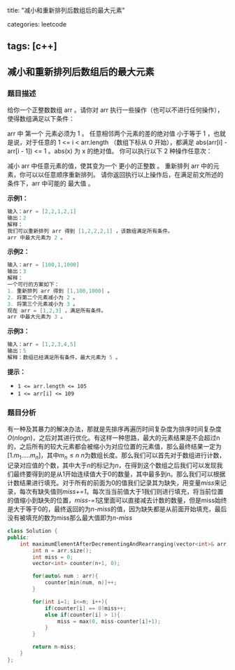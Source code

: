 title: "减小和重新排列后数组后的最大元素"

categories: leetcode

tags: [c++]
---
## 减小和重新排列后数组后的最大元素
### 题目描述

给你一个正整数数组 arr 。请你对 arr 执行一些操作（也可以不进行任何操作），使得数组满足以下条件：

arr 中 第一个 元素必须为 1 。
任意相邻两个元素的差的绝对值 小于等于 1 ，也就是说，对于任意的 1 <= i < arr.length （数组下标从 0 开始），都满足 abs(arr[i] - arr[i - 1]) <= 1 。abs(x) 为 x 的绝对值。
你可以执行以下 2 种操作任意次：

减小 arr 中任意元素的值，使其变为一个 更小的正整数 。
重新排列 arr 中的元素，你可以以任意顺序重新排列。
请你返回执行以上操作后，在满足前文所述的条件下，arr 中可能的 最大值 。

**示例1：**

~~~c++
输入：arr = [2,2,1,2,1]
输出：2
解释：
我们可以重新排列 arr 得到 [1,2,2,2,1] ，该数组满足所有条件。
arr 中最大元素为 2 。
~~~

**示例2：**

~~~c++
输入：arr = [100,1,1000]
输出：3
解释：
一个可行的方案如下：
1. 重新排列 arr 得到 [1,100,1000] 。
2. 将第二个元素减小为 2 。
3. 将第三个元素减小为 3 。
现在 arr = [1,2,3] ，满足所有条件。
arr 中最大元素为 3 。
~~~

**示例3：**

~~~c++
输入：arr = [1,2,3,4,5]
输出：5
解释：数组已经满足所有条件，最大元素为 5 。
~~~

**提示：**

- `1 <= arr.length <= 105`
- `1 <= arr[i] <= 109`

### 题目分析

有一种及其暴力的解决办法，那就是先排序再遍历时间复杂度为排序时间复杂度$O(nlogn)$，之后对其进行优化。有这样一种思路，最大的元素结果是不会超过n的，之后所有的较大元素都会被缩小为对应位置的元素值，那么最终结果一定为$[1.m_1.....m_n]$，其中$m_n\leq n$ *n*为数组长度。那么我们可以首先对于数组进行计数，记录对应值的个数，其中大于*n*的标记为*n*，在得到这个数组之后我们可以发现我们最终要得到的是从1开始连续值大于0的数量，其中最多到*n*。那么我们可以根据计数结果进行填充。对于所有的前面为0的值我们记录其为缺失，用变量*miss*来记录，每次有缺失值则*miss+=1*。每次当当前值大于1我们则进行填充，将当前位置的值缩小到缺失的位置，*miss-=1*这里面可以直接减去计数的数量，但是miss始终是大于等于0的，最终返回的为*n-miss*的值，因为缺失都是从前面开始填充，最后没有被填充的数为miss那么最大值即为*n-miss*

~~~c++
class Solution {
public:
    int maximumElementAfterDecrementingAndRearranging(vector<int>& arr) {
        int n = arr.size();
        int miss = 0;
        vector<int> counter(n+1, 0);

        for(auto& num : arr){
            counter[min(num, n)]++;
        }

        for(int i=1; i<=n; i++){
            if(counter[i] == 0)miss++;
            else if(counter[i] > 1){
                miss = max(0, miss-counter[i]+1);
            }
        }

        return n-miss;
    }
};
~~~

